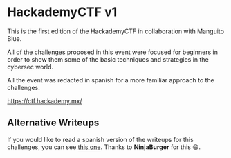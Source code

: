 # HackademyCTF v1

This is the first edition of the HackademyCTF in collaboration with Manguito Blue.

All of the challenges proposed in this event were focused for beginners in order to show them some of the basic techniques and strategies in the cybersec world.

All the event was redacted in spanish for a more familiar approach to the challenges.

https://ctf.hackademy.mx/

## Alternative Writeups

If you would like to read a spanish version of the writeups for this challenges, you can see [this one](https://docs.google.com/document/d/1aBYHloHucOU4ym_6x_gK3gqZ4Y74iI_c9a-yxGcRHq4/edit). Thanks to **NinjaBurger** for this :smile:.
